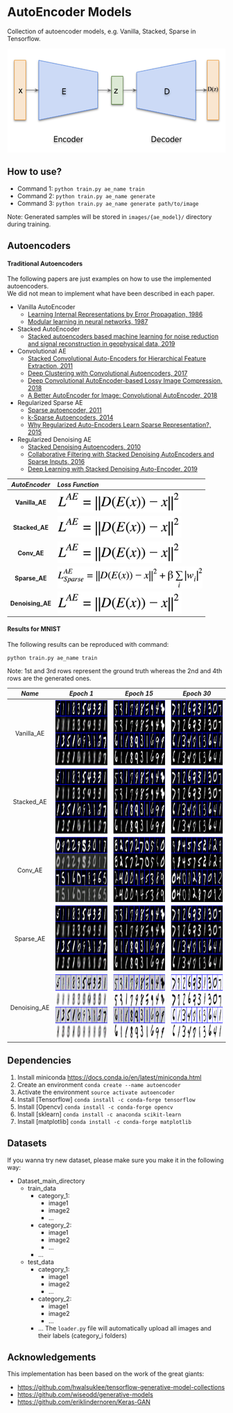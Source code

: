 
# AutoEncoder Models
Collection of autoencoder models, e.g. Vanilla, Stacked, Sparse in Tensorflow.  

<img src='./figures/AE_structure.png' height='240px'>

## How to use?
- Command 1: `python train.py ae_name train`  
- Command 2: `python train.py ae_name generate`  
- Command 3: `python train.py ae_name generate path/to/image`  

Note: Generated samples will be stored in `images/{ae_model}/` directory during training.

## Autoencoders

#### Traditional Autoencoders
The following papers are just examples on how to use the implemented autoencoders.  
We did not mean to implement what have been described in each paper.

- Vanilla AutoEncoder
	- [Learning Internal Representations by Error Propagation, 1986](https://web.stanford.edu/class/psych209a/ReadingsByDate/02_06/PDPVolIChapter8.pdf)
	- [Modular learning in neural networks, 1987](https://www.aaai.org/Papers/AAAI/1987/AAAI87-050.pdf)
- Stacked AutoEncoder
	- [Stacked autoencoders based machine learning for noise reduction and signal reconstruction in geophysical data, 2019](https://arxiv.org/pdf/1907.03278.pdf)
- Convolutional AE
	- [Stacked Convolutional Auto-Encoders for Hierarchical Feature Extraction, 2011](http://people.idsia.ch/~ciresan/data/icann2011.pdf)
	- [Deep Clustering with Convolutional Autoencoders, 2017](https://xifengguo.github.io/papers/ICONIP17-DCEC.pdf)
	- [Deep Convolutional AutoEncoder-based Lossy Image Compression, 2018](https://arxiv.org/pdf/1804.09535.pdf)
	- [A Better AutoEncoder for Image: Convolutional AutoEncoder, 2018](http://users.cecs.anu.edu.au/~Tom.Gedeon/conf/ABCs2018/paper/ABCs2018_paper_58.pdf)
- Regularized Sparse AE
	- [Sparse autoencoder, 2011](https://web.stanford.edu/class/cs294a/sparseAutoencoder_2011new.pdf)
	- [k-Sparse Autoencoders, 2014](https://arxiv.org/pdf/1312.5663v2.pdf)
	- [Why Regularized Auto-Encoders Learn Sparse Representation?, 2015](https://arxiv.org/pdf/1505.05561.pdf)
- Regularized Denoising AE
	- [Stacked Denoising Autoencoders, 2010](http://www.jmlr.org/papers/volume11/vincent10a/vincent10a.pdf)
	- [Collaborative Filtering with Stacked Denoising AutoEncoders and Sparse Inputs, 2016](https://hal.inria.fr/hal-01256422v1/document)
	- [Deep Learning with Stacked Denoising Auto-Encoder, 2019](https://www.mdpi.com/1996-1073/12/12/2445/pdf)

*AutoEncoder* | *Loss Function*
:---: | :--- |
**Vanilla_AE** 	| <img src='./figures/equations/Vanilla_AE.png' height='50px'>
**Stacked_AE**	| <img src='./figures/equations/Vanilla_AE.png' height='50px'>
**Conv_AE**		| <img src='./figures/equations/Vanilla_AE.png' height='50px'>
**Sparse_AE**	| <img src='./figures/equations/Sparse_AE.png' height='50px'>
**Denoising_AE**	| <img src='./figures/equations/Vanilla_AE.png' height='50px'>

#### Results for MNIST
The following results can be reproduced with command:  
```
python train.py ae_name train
```
Note: 1st and 3rd rows represent the ground truth whereas the 2nd and 4th rows are the generated ones.

*Name* | *Epoch 1* | *Epoch 15* | *Epoch 30*
:---: | :---: | :---: | :---: |
Vanilla_AE | <img src='./images/VANILLA/grid_1.png' height='150px'> | <img src='./images/VANILLA/grid_15.png' height='150px'> | <img src='./images/VANILLA/grid_30.png' height='150px'>
Stacked_AE | <img src='./images/STACKED/grid_1.png' height='150px'> | <img src='./images/STACKED/grid_15.png' height='150px'> | <img src='./images/STACKED/grid_30.png' height='150px'>
Conv_AE | <img src='./images/CONV/grid_1.png' height='150px'> | <img src='./images/CONV/grid_15.png' height='150px'> | <img src='./images/CONV/grid_30.png' height='150px'>
Sparse_AE | <img src='./images/SPARSE/grid_1.png' height='150px'> | <img src='./images/SPARSE/grid_15.png' height='150px'> | <img src='./images/SPARSE/grid_30.png' height='150px'>
Denoising_AE | <img src='./images/DENOISING/grid_1.png' height='150px'> | <img src='./images/DENOISING/grid_15.png' height='150px'> | <img src='./images/DENOISING/grid_30.png' height='150px'>

## Dependencies

1. Install miniconda <https://docs.conda.io/en/latest/miniconda.html>
2. Create an environment 	`conda create --name autoencoder`
3. Activate the environment `source activate autoencoder`
4. Install [Tensorflow] 	`conda install -c conda-forge tensorflow`
5. Install [Opencv] 		`conda install -c conda-forge opencv`
6. Install [sklearn] 		`conda install -c anaconda scikit-learn`
7. Install [matplotlib] 	`conda install -c conda-forge matplotlib`

## Datasets
If you wanna try new dataset, please make sure you make it in the following way:
- Dataset_main_directory
	- train_data
		- category_1:
			- image1
			- image2
			- ...
		- category_2:
			- image1
			- image2
			- ...
		- ...
	- test_data
		- category_1:
			- image1
			- image2
			- ...
		- category_2:
			- image1
			- image2
			- ...
		- ...
The `loader.py` file will automatically upload all images and their labels (category_i folders)

## Acknowledgements
This implementation has been based on the work of the great giants:
- https://github.com/hwalsuklee/tensorflow-generative-model-collections
- https://github.com/wiseodd/generative-models
- https://github.com/eriklindernoren/Keras-GAN
